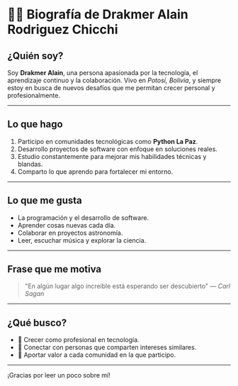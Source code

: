 # 🙋‍♂️ Biografía de Drakmer Alain Rodriguez Chicchi

## **¿Quién soy?**

Soy **Drakmer Alain**, una persona apasionada por la tecnología, el aprendizaje continuo y la colaboración. Vivo en *Potosí, Bolivia*, y siempre estoy en busca de nuevos desafíos que me permitan crecer personal y profesionalmente.

---

## **Lo que hago**

1. Participo en comunidades tecnológicas como **Python La Paz**.
2. Desarrollo proyectos de software con enfoque en soluciones reales.
3. Estudio constantemente para mejorar mis habilidades técnicas y blandas.
4. Comparto lo que aprendo para fortalecer mi entorno.

---

## **Lo que me gusta**

- La programación y el desarrollo de software.
- Aprender cosas nuevas cada día.
- Colaborar en proyectos astronomía.
- Leer, escuchar música y explorar la ciencia.

---

## **Frase que me motiva**

> "En algún lugar algo increíble está esperando ser descubierto" — *Carl Sagan*

---

## **¿Qué busco?**

- 🌱 Crecer como profesional en tecnología.
- 🤝 Conectar con personas que comparten intereses similares.
- 🚀 Aportar valor a cada comunidad en la que participo.

---

¡Gracias por leer un poco sobre mí!
